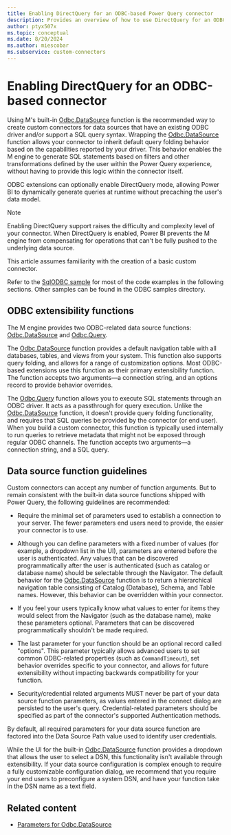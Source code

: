 ```yaml
---
title: Enabling DirectQuery for an ODBC-based Power Query connector
description: Provides an overview of how to use DirectQuery for an ODBC-based Power Query connector
author: ptyx507x
ms.topic: conceptual
ms.date: 8/20/2024
ms.author: miescobar
ms.subservice: custom-connectors
---
```


# Enabling DirectQuery for an ODBC-based connector

Using M's built-in [Odbc.DataSource](/powerquery-m/odbc-datasource) function is the recommended way to create custom connectors for data sources that have an existing ODBC driver and/or support a SQL query syntax. Wrapping the [Odbc.DataSource](/powerquery-m/odbc-datasource) function allows your connector to inherit default query folding
behavior based on the capabilities reported by your driver. This behavior enables the M engine to generate SQL statements based on filters and other transformations defined by the user within the Power Query experience, without having to provide this logic within the connector itself.

ODBC extensions can optionally enable DirectQuery mode, allowing Power BI to dynamically generate queries at runtime without precaching the user's data model.

> [!NOTE]
> Enabling DirectQuery support raises the difficulty and complexity level of your connector. When DirectQuery is enabled, Power BI prevents the M engine from compensating for operations that can't be fully pushed to the underlying data source.

This article assumes familiarity with the creation of a basic custom connector.

Refer to the [SqlODBC sample](https://github.com/Microsoft/DataConnectors/tree/master/samples/ODBC/SqlODBC) for most of the code examples in the following sections. Other samples can be found in the ODBC samples directory.

## ODBC extensibility functions

The M engine provides two ODBC-related data source functions: [Odbc.DataSource](/powerquery-m/odbc-datasource) and [Odbc.Query](/powerquery-m/odbc-query).

The [Odbc.DataSource](/powerquery-m/odbc-datasource) function provides a default navigation table with all databases, tables, and views from your system. This function also supports query folding, and allows for a range of customization options. Most ODBC-based extensions use this function as their primary extensibility function. The function accepts two arguments&mdash;a connection string, and an options record to provide behavior overrides.

The [Odbc.Query](/powerquery-m/odbc-query) function allows you to execute SQL statements through an ODBC driver. It acts as a passthrough for query execution. Unlike the [Odbc.DataSource](/powerquery-m/odbc-datasource) function, it doesn't provide query folding functionality, and requires that SQL queries be provided by the connector (or end user). When you build a custom connector, this function is typically used internally to run queries to retrieve metadata that might not be exposed through regular ODBC channels. The function accepts two arguments&mdash;a connection string, and a SQL query.

## Data source function guidelines

Custom connectors can accept any number of function arguments. But to remain consistent with the built-in data source functions shipped with Power Query, the following guidelines are recommended:

- Require the minimal set of parameters used to establish a connection to your server. The fewer parameters end users need to provide, the easier your connector is to use.

- Although you can define parameters with a fixed number of values (for example, a dropdown list in the UI), parameters are entered before the user is authenticated. Any values that can be discovered programmatically after the user is authenticated (such as catalog or database name) should be selectable through the Navigator. The default behavior for the [Odbc.DataSource](/powerquery-m/odbc-datasource) function is to return a hierarchical navigation table consisting of Catalog (Database), Schema, and Table names. However, this behavior can be overridden within your connector.

- If you feel your users typically know what values to enter for items they would select from the Navigator (such as the database name), make these parameters optional. Parameters that can be discovered programmatically shouldn't be made required.

- The last parameter for your function should be an optional record called "options". This parameter typically allows advanced users to set common ODBC-related properties (such as `CommandTimeout`), set behavior overrides specific to your connector, and allows for future extensibility without impacting backwards compatibility for your function.

- Security/credential related arguments MUST never be part of your data source function parameters, as values entered in the connect dialog are persisted to the user's query. Credential-related parameters should be specified as part of the connector's supported Authentication methods.

By default, all required parameters for your data source function are factored into the Data Source Path value used to identify user credentials.

While the UI for the built-in [Odbc.DataSource](/powerquery-m/odbc-datasource) function provides a dropdown that allows the user to select a DSN, this functionality isn't available through extensibility. If your data source configuration is complex enough to require a fully customizable configuration dialog, we recommend that you require your end users to preconfigure a system DSN, and have your function take in the DSN name as a text field.

## Related content

- [Parameters for Odbc.DataSource](odbc-parameters.md)
